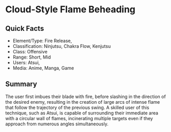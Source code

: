 # Cloud-Style Flame Beheading

## Quick Facts
- Element/Type: Fire Release,
- Classification: Ninjutsu, Chakra Flow, Kenjutsu
- Class: Offensive
- Range: Short, Mid
- Users: Atsui,
- Media: Anime, Manga, Game

## Summary
The user first imbues their blade with fire, before slashing in the direction of the desired enemy, resulting in the creation of large arcs of intense flame that follow the trajectory of the previous swing. A skilled user of this technique, such as Atsui, is capable of surrounding their immediate area with a circular wall of flames, incinerating multiple targets even if they approach from numerous angles simultaneously.
